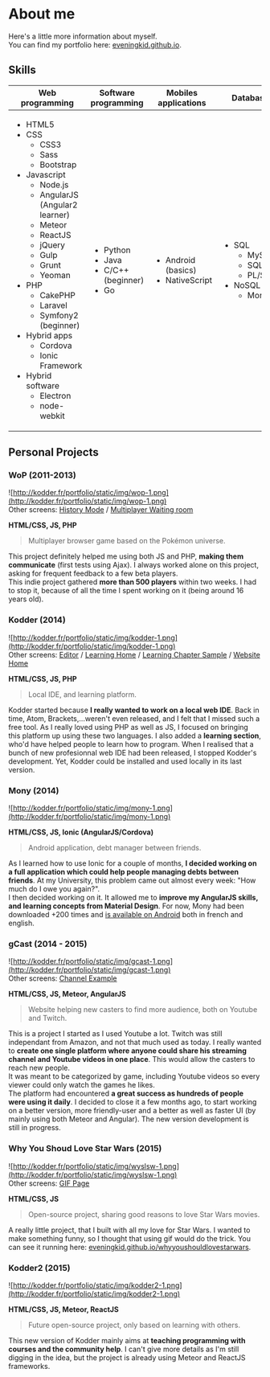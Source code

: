 # About me

Here's a little more information about myself.   
You can find my portfolio here: [eveningkid.github.io](//eveningkid.github.io).

## Skills

<table>
  <thead>
    <th>Web programming</th>
    <th>Software programming</th>
    <th>Mobiles applications</th>
    <th>Databases</th>
  </thead>
  <tbody>
    <tr>
      <td>
        <ul>
            <li>HTML5</li>
            <li>
                CSS
                <ul>
                    <li>CSS3</li>
                    <li>Sass</li>
                    <li>Bootstrap</li>
                </ul>
            </li>
            <li>
                Javascript
                <ul>
                    <li>Node.js</li>
                    <li>AngularJS (Angular2 learner)</li>
                    <li>Meteor</li>
                    <li>ReactJS</li>
                    <li>jQuery</li>
                    <li>Gulp</li>
                    <li>Grunt</li>
                    <li>Yeoman</li>
                </ul>
            </li>
            <li>
                PHP
                <ul>
                    <li>CakePHP</li>
                    <li>Laravel</li>
                    <li>Symfony2 (beginner)</li>
                </ul>
            </li>
            <li>
                Hybrid apps
                <ul>
                    <li>Cordova</li>
                    <li>Ionic Framework</li>
                </ul>
            </li>
            <li>
                Hybrid software
                <ul>
                    <li>Electron</li>
                    <li>node-webkit</li>
                </ul>
            </li>
        </ul>
      </td>
      <td>
        <ul>
            <li>Python</li>
            <li>Java</li>
            <li>C/C++ (beginner)</li>
            <li>Go</li>
        </ul>
      </td>
      <td>
        <ul>
            <li>Android (basics)</li>
            <li>NativeScript</li>
        </ul>
      </td>
      <td>
        <ul>
            <li>
                SQL
                <ul>
                    <li>MySQL</li>
                    <li>SQLite</li>
                    <li>PL/SQL</li>
                </ul>
            <li>
                NoSQL
                <ul>
                    <li>MongoDB</li>
                </ul>
            </li>
        </ul>
      </td>
    </tr>
  </tbody>
</table>

## Personal Projects

### WoP (2011-2013)

![http://kodder.fr/portfolio/static/img/wop-1.png](http://kodder.fr/portfolio/static/img/wop-1.png)  
Other screens: [History Mode](http://kodder.fr/portfolio/static/img/wop-2.png) / [Multiplayer Waiting room](http://kodder.fr/portfolio/static/img/wop-3.png)

**HTML/CSS, JS, PHP**  
> Multiplayer browser game based on the Pokémon universe.

This project  definitely helped me using both JS and PHP, **making them communicate** (first tests using Ajax). I always worked alone on this project, asking for frequent feedback to a few beta players.  
This indie project gathered **more than 500 players** within two weeks. I had to stop it, because of all the time I spent working on it (being around 16 years old).

### Kodder (2014)

![http://kodder.fr/portfolio/static/img/kodder-1.png](http://kodder.fr/portfolio/static/img/kodder-1.png)  
Other screens: [Editor](http://kodder.fr/portfolio/static/img/kodder-2.png) / 
[Learning Home](http://kodder.fr/portfolio/static/img/kodder-3.png) / 
[Learning Chapter Sample](http://kodder.fr/portfolio/static/img/kodder-4.png) / 
[Website Home](http://kodder.fr/portfolio/static/img/kodder-5.png)

**HTML/CSS, JS, PHP**
> Local IDE, and learning platform.

Kodder started because **I really wanted to work on a local web IDE**. Back in time, Atom, Brackets,...weren't even released, and I felt that I missed such a free tool. As I really loved using PHP as well as JS, I focused on bringing this platform up using these two languages.
I also added a **learning section**, who'd have helped people to learn how to program. When I realised that a bunch of new profesionnal web IDE had been released, I stopped Kodder's development. Yet, Kodder could be installed and used locally in its last version.

### Mony (2014)

![http://kodder.fr/portfolio/static/img/mony-1.png](http://kodder.fr/portfolio/static/img/mony-1.png)

**HTML/CSS, JS, Ionic (AngularJS/Cordova)**  
> Android application, debt manager between friends.

As I learned how to use Ionic for a couple of months, **I decided working on a full application which could help people managing debts between friends**. At my University, this problem came out almost every week: "How much do I owe you again?".  
I then decided working on it. It allowed me to **improve my AngularJS skills, and learning concepts from Material Design**. For now, Mony had been downloaded +200 times and [is available on Android](https://play.google.com/store/apps/details?id=com.bustr.mony) both in french and english.

### gCast (2014 - 2015)

![http://kodder.fr/portfolio/static/img/gcast-1.png](http://kodder.fr/portfolio/static/img/gcast-1.png)  
Other screens: [Channel Example](http://kodder.fr/portfolio/static/img/gcast-2.png)

**HTML/CSS, JS, Meteor, AngularJS**  
> Website helping new casters to find more audience, both on Youtube and Twitch.

This is a project I started as I used Youtube a lot. Twitch was still independant from Amazon, and not that much used as today. I really wanted to **create one single platform where anyone could share his streaming channel and Youtube videos in one place**. This would allow the casters to reach new people.  
It was meant to be categorized by game, including Youtube videos so every viewer could only watch the games he likes.  
The platform had encountered **a great success as hundreds of people were using it daily**. I decided to close it a few months ago, to start working on a better version, more friendly-user and a better as well as faster UI (by mainly using both Meteor and Angular). The new version development is still in progress.

### Why You Shoud Love Star Wars (2015)

![http://kodder.fr/portfolio/static/img/wyslsw-1.png](http://kodder.fr/portfolio/static/img/wyslsw-1.png)  
Other screens: [GIF Page](http://kodder.fr/portfolio/static/img/wyslsw-2.png)

**HTML/CSS, JS**  
> Open-source project, sharing good reasons to love Star Wars movies.

A really little project, that I built with all my love for Star Wars. I wanted to make something funny, so I thought that using gif would do the trick. You can see it running here: [eveningkid.github.io/whyyoushouldlovestarwars](//eveningkid.github.io/whyyoushouldlovestarwars).

### Kodder2 (2015) 

![http://kodder.fr/portfolio/static/img/kodder2-1.png](http://kodder.fr/portfolio/static/img/kodder2-1.png)

**HTML/CSS, JS, Meteor, ReactJS**  
> Future open-source project, only based on learning with others.

This new version of Kodder mainly aims at **teaching programming with courses and the community help**. I can't give more details as I'm still digging in the idea, but the project is already using Meteor and ReactJS frameworks.
